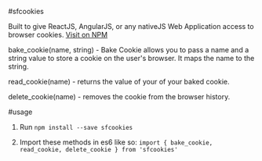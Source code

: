 #sfcookies

Built to give ReactJS, AngularJS, or any nativeJS Web Application access to browser cookies.
[Visit on NPM](https://www.npmjs.com/package/sfcookies)

bake_cookie(name, string) - Bake Cookie allows you to pass a name and a string value to store a cookie on the user's browser. It maps the name to the string.

read_cookie(name) - returns the value of your of your baked cookie.

delete_cookie(name) - removes the cookie from the browser history.

#usage
1) Run `npm install --save sfcookies`

2) Import these methods in es6 like so:
`import { bake_cookie, read_cookie, delete_cookie } from 'sfcookies'`